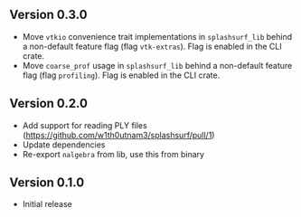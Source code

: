 ## Version 0.3.0

 - Move `vtkio` convenience trait implementations in `splashsurf_lib` behind a non-default feature flag (flag `vtk-extras`). Flag is enabled in the CLI crate.
 - Move `coarse_prof` usage in `splashsurf_lib` behind a non-default feature flag (flag `profiling`). Flag is enabled in the CLI crate.

## Version 0.2.0

 - Add support for reading PLY files (https://github.com/w1th0utnam3/splashsurf/pull/1)
 - Update dependencies
 - Re-export `nalgebra` from lib, use this from binary

## Version 0.1.0

 - Initial release
